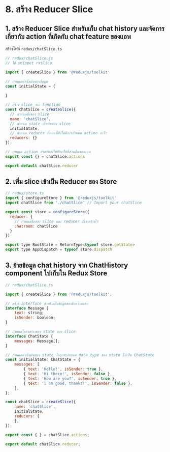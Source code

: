 
# 8. สร้าง Reducer Slice


## 1. สร้าง Reducer Slice สำหรับเก็บ chat history และจัดการเกี่ยวกับ action ที่เกิดกับ chat feature ของแอพ

สร้างไฟล์ `redux/chatSlice.ts`

```jsx
// redux/chatSlice.js
// ใช้ snippet rxslice

import { createSlice } from '@reduxjs/toolkit'

// กำหนดค่าเริ่มต้นของข้อมูล
const initialState = {
    
}

// สร้าง slice จาก function 
const chatSlice = createSlice({
  // กำหนดชื่อของ slice
  name: 'chatSlice',
  // กำหนด state เริ่มต้นของ slice 
  initialState,
  // กำหนด reducer ที่ตอนนี้ยังไม่มีการกำหนด action อะไร
  reducers: {}
});

// กำหนด action สำหรับส่งไปเรียกใช้ที่ส่วนอื่นของแอพ
export const {} = chatSlice.actions

export default chatSlice.reducer
```

## 2. เพิ่ม slice เข้าเป็น Reducer ของ Store

```jsx
// redux/store.ts
import { configureStore } from '@reduxjs/toolkit'
import chatSlice from './chatSlice' // Import your chatSlice

export const store = configureStore({
  reducer: {
    // กำหนดชื่อของ slice และ reducer ที่เราสร้างไว้
    chatroom: chatSlice
  }
})

export type RootState = ReturnType<typeof store.getState>
export type AppDispatch = typeof store.dispatch
```

## 3. ย้ายข้อมูล chat history จาก ChatHistory component ไปเก็บใน Redux Store

```jsx
// redux/chatSlice.ts

import { createSlice } from '@reduxjs/toolkit';

// สร้าง interface สำหรับเก็บข้อมูลของข้อความแชท
interface Message {
    text: string;
    isSender: boolean;
}

// กำหนดโครงสร้างของ state ของ slice
interface ChatState {
    messages: Message[];
}

// กำหนดค่าเริ่มต้นของ state โดยการกำหนด data type ของ state ให้เป็น ChatState
const initialState: ChatState = {
    messages: [
        { text: 'Hello!', isSender: true },
        { text: 'Hi there!', isSender: false },
        { text: 'How are you?', isSender: true },
        { text: 'I am good, thanks!', isSender: false },
    ],
};

const chatSlice = createSlice({
    name: 'chatSlice',
    initialState,
    reducers: {
    },
});

export const { } = chatSlice.actions;

export default chatSlice.reducer;
